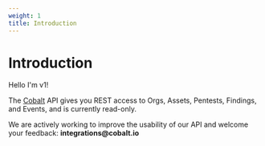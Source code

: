 ```yaml
---
weight: 1
title: Introduction
---
```


# Introduction

Hello I'm v1!

The [Cobalt](https://cobalt.io) API gives you REST access to Orgs, Assets, Pentests, Findings, and Events, and is
currently read-only.

<aside class="notice">
We are actively working to improve the usability of our API and welcome your feedback: <strong>integrations@cobalt.io</strong>
</aside>

